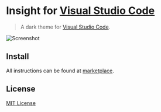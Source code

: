 # Insight for [Visual Studio Code](http://code.visualstudio.com)

> A dark theme for [Visual Studio Code](http://code.visualstudio.com).

![Screenshot](https://res.cloudinary.com/dhlr3hpsi/image/upload/v1582141509/Screenshot_1_rruvxb.png)

## Install

All instructions can be found at [marketplace](https://marketplace.visualstudio.com/items?itemName=InsightTheme.insight).

## License

[MIT License](./LICENSE)
